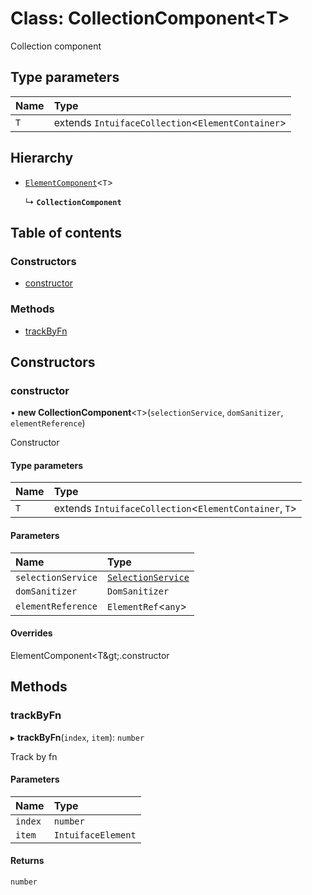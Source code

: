 # Class: CollectionComponent<T\>

Collection component

## Type parameters

| Name | Type |
| :------ | :------ |
| `T` | extends `IntuifaceCollection`<`ElementContainer`\> |

## Hierarchy

- [`ElementComponent`](ElementComponent.md)<`T`\>

  ↳ **`CollectionComponent`**

## Table of contents

### Constructors

- [constructor](CollectionComponent.md#constructor)

### Methods

- [trackByFn](CollectionComponent.md#trackbyfn)

## Constructors

### constructor

• **new CollectionComponent**<`T`\>(`selectionService`, `domSanitizer`, `elementReference`)

Constructor

#### Type parameters

| Name | Type |
| :------ | :------ |
| `T` | extends `IntuifaceCollection`<`ElementContainer`, `T`\> |

#### Parameters

| Name | Type |
| :------ | :------ |
| `selectionService` | [`SelectionService`](SelectionService.md) |
| `domSanitizer` | `DomSanitizer` |
| `elementReference` | `ElementRef`<`any`\> |

#### Overrides

ElementComponent&lt;T\&gt;.constructor

## Methods

### trackByFn

▸ **trackByFn**(`index`, `item`): `number`

Track by fn

#### Parameters

| Name | Type |
| :------ | :------ |
| `index` | `number` |
| `item` | `IntuifaceElement` |

#### Returns

`number`
